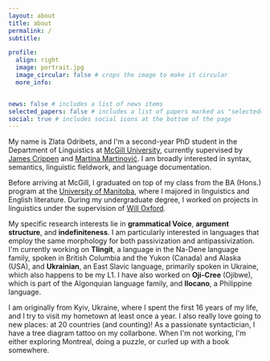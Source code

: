 ```yaml
---
layout: about
title: about
permalink: /
subtitle: 

profile:
  align: right
  image: portrait.jpg
  image_circular: false # crops the image to make it circular
  more_info: 


news: false # includes a list of news items
selected_papers: false # includes a list of papers marked as "selected={true}"
social: true # includes social icons at the bottom of the page
---
```

My name is Zlata Odribets, and I'm a second-year PhD student in the Department of Linguistics 
at [McGill University](https://www.mcgill.ca/linguistics/), 
currently supervised by [James Crippen](https://mull-lab.org/james-a-crippen/) 
and [Martina Martinović](https://inamartinovic.com/). 
I am broadly interested in syntax, semantics, linguistic fieldwork, and language documentation.

Before arriving at McGill, I graduated on top of my class from the BA (Hons.) program 
at the [University of Manitoba](https://umanitoba.ca/arts/linguistics), 
where I majored in linguistics and English literature. During my undergraduate degree, 
I worked on projects in linguistics under the supervision 
of [Will Oxford](https://home.cc.umanitoba.ca/~oxfordwr/).

My specific research interests lie in **grammatical Voice**, **argument structure**, and **indefiniteness**. I am particularly interested in languages that employ the same morphology for both passivization and antipassivization. I'm currently working on **Tlingit**, a language in the Na-Dene language family, spoken in British Columbia and the Yukon (Canada) and Alaska (USA), and **Ukrainian**, an East Slavic language, primarily spoken in Ukraine, which also happens to be my L1. I have also worked on **Oji-Cree** (Ojibwe), which is part of the Algonquian language family, and **Ilocano**, a Philippine language.

I am originally from Kyiv, Ukraine, where I spent the first 16 years of my life, and I try to visit my hometown at least once a year. I also really love going to new places: at 20 countries (and counting)! As a passionate syntactician, I have a tree diagram tattoo on my collarbone. When I'm not working, I'm either exploring Montreal, doing a puzzle, or curled up with a book somewhere.

